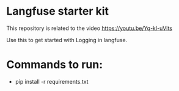 # Langfuse starter kit
This repository is related to the video https://youtu.be/Yq-kl-uVlts

Use this to get started with Logging in langfuse.

# Commands to run:
- pip install -r requirements.txt